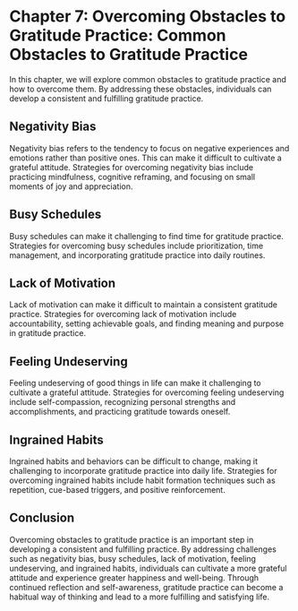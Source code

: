 Chapter 7: Overcoming Obstacles to Gratitude Practice: Common Obstacles to Gratitude Practice
=============================================================================================

In this chapter, we will explore common obstacles to gratitude practice and how to overcome them. By addressing these obstacles, individuals can develop a consistent and fulfilling gratitude practice.

Negativity Bias
---------------

Negativity bias refers to the tendency to focus on negative experiences and emotions rather than positive ones. This can make it difficult to cultivate a grateful attitude. Strategies for overcoming negativity bias include practicing mindfulness, cognitive reframing, and focusing on small moments of joy and appreciation.

Busy Schedules
--------------

Busy schedules can make it challenging to find time for gratitude practice. Strategies for overcoming busy schedules include prioritization, time management, and incorporating gratitude practice into daily routines.

Lack of Motivation
------------------

Lack of motivation can make it difficult to maintain a consistent gratitude practice. Strategies for overcoming lack of motivation include accountability, setting achievable goals, and finding meaning and purpose in gratitude practice.

Feeling Undeserving
-------------------

Feeling undeserving of good things in life can make it challenging to cultivate a grateful attitude. Strategies for overcoming feeling undeserving include self-compassion, recognizing personal strengths and accomplishments, and practicing gratitude towards oneself.

Ingrained Habits
----------------

Ingrained habits and behaviors can be difficult to change, making it challenging to incorporate gratitude practice into daily life. Strategies for overcoming ingrained habits include habit formation techniques such as repetition, cue-based triggers, and positive reinforcement.

Conclusion
----------

Overcoming obstacles to gratitude practice is an important step in developing a consistent and fulfilling practice. By addressing challenges such as negativity bias, busy schedules, lack of motivation, feeling undeserving, and ingrained habits, individuals can cultivate a more grateful attitude and experience greater happiness and well-being. Through continued reflection and self-awareness, gratitude practice can become a habitual way of thinking and lead to a more fulfilling and satisfying life.
